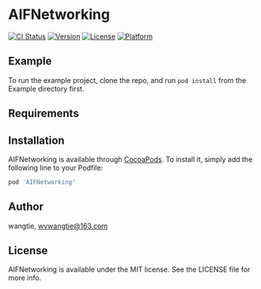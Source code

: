# AIFNetworking

[![CI Status](https://img.shields.io/travis/joywt/AIFNetworking.svg?style=flat)](https://travis-ci.org/joywt/AIFNetworking)
[![Version](https://img.shields.io/cocoapods/v/AIFNetworking.svg?style=flat)](https://cocoapods.org/pods/AIFNetworking)
[![License](https://img.shields.io/cocoapods/l/AIFNetworking.svg?style=flat)](https://cocoapods.org/pods/AIFNetworking)
[![Platform](https://img.shields.io/cocoapods/p/AIFNetworking.svg?style=flat)](https://cocoapods.org/pods/AIFNetworking)

## Example

To run the example project, clone the repo, and run `pod install` from the Example directory first.

## Requirements

## Installation

AIFNetworking is available through [CocoaPods](https://cocoapods.org). To install
it, simply add the following line to your Podfile:

```ruby
pod 'AIFNetworking'
```

## Author

wangtie, wywangtie@163.com

## License

AIFNetworking is available under the MIT license. See the LICENSE file for more info.
